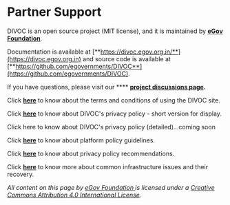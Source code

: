 # Partner Support

DIVOC is an open source project (MIT license), and it is maintained by [**eGov Foundation**](https://egov.org.in).

Documentation is available at [**https://divoc.egov.org.in/**](https://divoc.egov.org.in) and source code is available at [**https://github.com/egovernments/DIVOC**](https://github.com/egovernments/DIVOC).

If you have questions, please visit our **** [**project discussions page**](https://github.com/egovernments/DIVOC/discussions)**.**&#x20;

Click [**here**](about-project-team/terms-and-conditions-of-using-the-divoc-site.md) to know about the terms and conditions of using the DIVOC site.

Click [**here**](about-project-team/privacy-policy-short-version-for-display.md) to know about DIVOC's privacy policy - short version for display.

Click here to know about DIVOC's privacy policy (detailed)...coming soon

Click [**here**](../implementing-divoc/platform-policy-guidelines.md) to know about platform policy guidelines.

Click [**here**](../implementing-divoc/privacy-policy-recommendations.md) to know about privacy policy recommendations.

Click [**here**](about-project-team/common-infrastructure-issues-and-their-recovery-instructions.md) to know more about common infrastructure issues and their recovery.&#x20;



_All content on this page by_ [_eGov Foundation_ ](https://egov.org.in/)_is licensed under a_ [_Creative Commons Attribution 4.0 International License_](http://creativecommons.org/licenses/by/4.0/)_._
